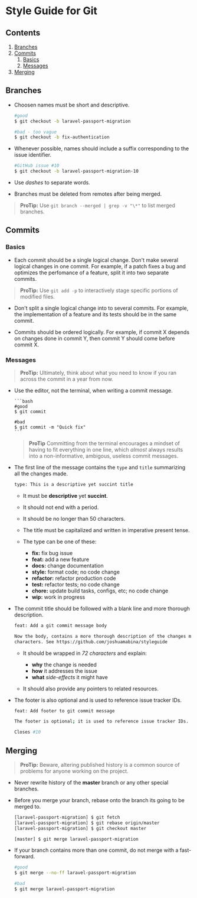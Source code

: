 # Style Guide for Git

## Contents

1. [Branches](#branches)
2. [Commits](#commits)
   1. [Basics](#commits-basics)
   2. [Messages](#commits-messages)
3. [Merging](#merging)

<div id="branches"></div>

## Branches

- Choosen names must be short and descriptive.

  ```bash
  #good
  $ git checkout -b laravel-passport-migration

  #bad - too vague
  $ git checkout -b fix-authentication
  ```

- Whenever possible, names should include a suffix corresponding to the issue identifier.

  ```bash
  #GitHub issue #10
  $ git checkout -b laravel-passport-migration-10
  ```

- Use _dashes_ to separate words.

- Branches must be deleted from remotes after being merged.

> **ProTip:** Use `git branch --merged | grep -v "\*"` to list merged branches.

<div id="commits"></div>

## Commits

<div id="commits-basics"></div>

### Basics

- Each commit should be a single logical change. Don't make several logical changes in one commit. For example, if a patch fixes a bug and optimizes the perfomance of a feature, split it into two separate commits.

> **ProTip:** Use `git add -p` to interactively stage specific portions of modified files.

- Don't split a single logical change into to several commits. For example, the implementation of a feature and its tests should be in the same commit.

- Commits should be ordered logically. For example, if commit X depends on changes done in commit Y, then commit Y should come before commit X.

<div id="commits-messages"></div>

### Messages

> **ProTip:** Ultimately, think about what you need to know if you ran across the commit in a year from now.

- Use the editor, not the terminal, when writing a commit message.

      ```bash
      #good
      $ git commit

      #bad
      $ git commit -m "Quick fix"
      ```

  > **ProTip** Committing from the terminal encourages a mindset of having to fit everything in one line,
  > which _almost_ always results into a non-informative, ambigous, useless commit messages.

- The first line of the message contains the `type` and `title` summarizing all the changes made.

  ```bash
  type: This is a descriptive yet succint title
  ```

  - It must be **descriptive** yet **succint**.

  - It should not end with a period.

  - It should be no longer than 50 characters.

  - The title must be capitalized and written in imperative present tense.

  - The type can be one of these:

    - **fix:** fix bug issue
    - **feat:** add a new feature
    - **docs:** change documentation
    - **style:** format code; no code change
    - **refactor:** refactor production code
    - **test:** refactor tests; no code change
    - **chore:** update build tasks, configs, etc; no code change
    - **wip:** work in progress

- The commit title should be followed with a blank line and more thorough description.

  ```bash
  feat: Add a git commit message body

  Now the body, contains a more thorough description of the changes made wrapped in 72
  characters. See https://github.com/joshuamabina/styleguide
  ```

  - It should be wrapped in _72 characters_ and explain:

    - **why** the change is needed
    - **how** it addresses the issue
    - **what** _side-effects_ it might have

  - It should also provide any pointers to related resources.

- The footer is also optional and is used to reference issue tracker IDs.

  ```bash
  feat: Add footer to git commit message

  The footer is optional; it is used to reference issue tracker IDs.

  Closes #10
  ```

<div id="merging"></div>

## Merging

> **ProTip:** Beware, altering published history is a common source of problems for anyone working on the project.

- Never rewrite history of the **master** branch or any other special branches.

- Before you merge your branch, rebase onto the branch its going to be merged to.

  ```bash
  [laravel-passport-migration] $ git fetch
  [laravel-passport-migration] $ git rebase origin/master
  [laravel-passport-migration] $ git checkout master

  [master] $ git merge laravel-passport-migration
  ```

- If your branch contains more than one commit, do not merge with a fast-forward.

  ```bash
  #good
  $ git merge --no-ff laravel-passport-migration

  #bad
  $ git merge laravel-passport-migration
  ```
